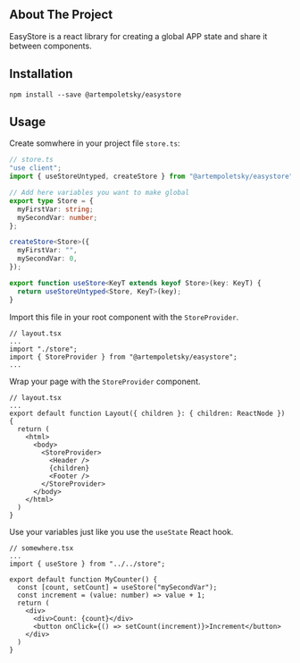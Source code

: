 
## About The Project

EasyStore is a react library for creating a global APP state and share it between components.

## Installation

```console
npm install --save @artempoletsky/easystore
```

## Usage

Create somwhere in your project file `store.ts`:

```typescript
// store.ts
"use client";
import { useStoreUntyped, createStore } from "@artempoletsky/easystore";

// Add here variables you want to make global
export type Store = {
  myFirstVar: string;
  mySecondVar: number;
};

createStore<Store>({
  myFirstVar: "",
  mySecondVar: 0,
});

export function useStore<KeyT extends keyof Store>(key: KeyT) {
  return useStoreUntyped<Store, KeyT>(key);
}
```

Import this file in your root component with the `StoreProvider`.
```tsx
// layout.tsx
...
import "./store";
import { StoreProvider } from "@artempoletsky/easystore";
...
```

Wrap your page with the `StoreProvider` component.
```tsx
// layout.tsx
...
export default function Layout({ children }: { children: ReactNode }) {
  return (
    <html>
      <body>
        <StoreProvider>
          <Header />
          {children}
          <Footer />
        </StoreProvider>    
      </body>
    </html>
  )
}
```

Use your variables just like you use the `useState` React hook.
```tsx
// somewhere.tsx
...
import { useStore } from "../../store";

export default function MyCounter() {
  const [count, setCount] = useStore("mySecondVar");
  const increment = (value: number) => value + 1;
  return (
    <div>
      <div>Count: {count}</div>
      <button onClick={() => setCount(increment)}>Increment</button>
    </div>
  )
}
```